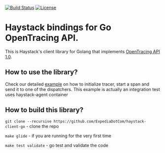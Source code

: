 [![Build Status](https://travis-ci.org/ExpediaDotCom/haystack-client-go.svg?branch=master)](https://travis-ci.org/ExpediaDotCom/haystack-client-go)
[![License](https://img.shields.io/badge/license-Apache%20License%202.0-blue.svg)](https://github.com/ExpediaDotCom/haystack/blob/master/LICENSE)

# Haystack bindings for Go OpenTracing API.

This is Haystack's client library for Golang that implements [OpenTracing API 1.0](https://github.com/opentracing/opentracing-go/).


## How to use the library?

Check our detailed [example](examples/example.go) on how to initialize tracer, start a span and send it to one of the dispatchers. This example is actually an integration test uses haystack-agent container 


## How to build this library?
`git clone --recursive https://github.com/ExpediaDotCom/haystack-client-go` - clone the repo 

`make glide` - if you are running for the very first time

`make test validate` - go test and validate the code 
